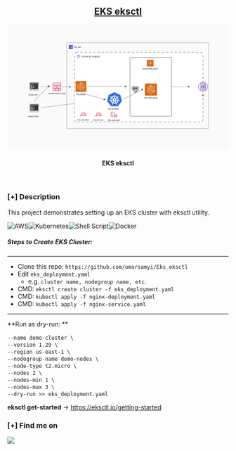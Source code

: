 <h2 align="center"><u>EKS eksctl</u></h2>

![EKS eksctl](images/eksctl_eks_cluster.png)
<h4 align="center"> EKS eksctl </h4>

<p align="center">
<br>
</p>

### [+] Description
This project demonstrates setting up an EKS cluster with eksctl utility.

<img alt="AWS" src="https://img.shields.io/badge/AWS-%23FF9900.svg?style=for-the-badge&logo=amazon-aws&logoColor=white"/><img alt="Kubernetes" src="https://img.shields.io/badge/kubernetes-%23326ce5.svg?style=for-the-badge&logo=kubernetes&logoColor=white"/><img alt="Shell Script" src="https://img.shields.io/badge/shell_script-%23121011.svg?style=for-the-badge&logo=gnu-bash&logoColor=white"/><img alt="Docker" src="https://img.shields.io/badge/docker-%230db7ed.svg?style=for-the-badge&logo=docker&logoColor=white"/>

##### Steps to Create EKS Cluster:
---
+ Clone this  repo: `https://github.com/omarsamyi/Eks_eksctl`
+ Edit `eks_deployment.yaml`
   - e.g. `cluster name, nodegroup name, etc`.
+ CMD: `eksctl create cluster -f eks_deployment.yaml`
+ CMD: `kubectl apply -f nginx-deployment.yaml`
+ CMD: `kubectl apply -f nginx-service.yaml`


---
**Run as dry-run: ** 
``` eksctl create cluster \
--name demo-cluster \
--version 1.29 \
--region us-east-1 \
--nodegroup-name demo-nodes \
--node-type t2.micro \
--nodes 2 \
--nodes-min 1 \
--nodes-max 3 \
--dry-run >> eks_deployment.yaml 
```
**eksctl get-started** -> <https://eksctl.io/getting-started>

### [+] Find me on 
<a href="https://m.me/https://www.linkedin.com/in/omarsamyi/" target="_blank"><img src="https://img.shields.io/badge/LinkedIn-https://www.linkedin.com/in/omarsamyi/-blue?style=for-the-badge&logo=linkedin"></a>



